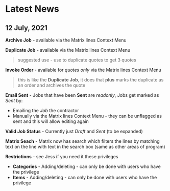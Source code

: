 # Latest News

## 12 July, 2021

**Archive Job** - available via the Matrix lines Context Menu

**Duplicate Job** - available via the Matrix lines Context Menu
> suggested use - use to duplicate quotes to get 3 quotes

**Invoke Order** - available for *quotes only* via the Matrix lines Context Menu

> this is like the **Duplicate Job**, it does that **plus** marks the duplicate as an order and archives the quote

**Email Sent** - Jobs that have been **Sent** are *readonly*, Jobs get marked as *Sent* by:

* Emailing the *Job* the contractor
* Manually via the Matrix lines Context Menu - they can be unflagged as sent and this will allow editing again

**Valid Job Status** - Currently just *Draft* and *Sent* (to be expanded)

**Matrix Seach** - Matrix now has search which filters the lines by matching text on the line with text in the search box (same as other areas of program)

**Restrictions** - see Jess if you need it these privileges

* **Categories** - Adding/deleting - can only be done with users who have the privilege
* **Items** - Adding/deleting - can only be done with users who have the privilege
